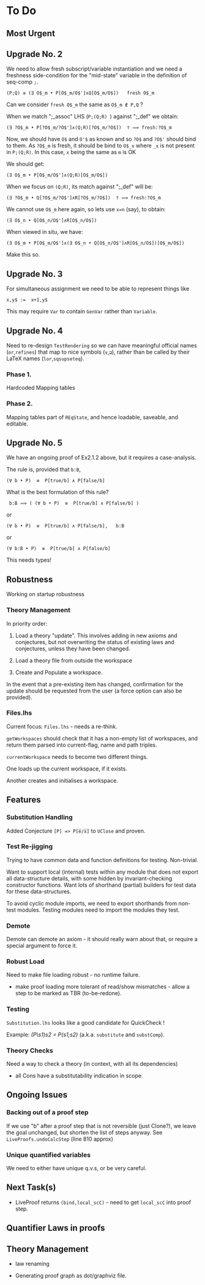 # To Do

## Most Urgent

## Upgrade No. 2

We need to allow fresh subscript/variable instantiation
and we need a freshness side-condition for the "mid-state" variable in the definition of seq-comp `;`.

```
(P;Q) ≡ (∃ O$_m • P[O$_m/O$']∧Q[O$_m/O$])   fresh O$_m
```
Can we consider `fresh O$_m` the same as `O$_m ∉ P,Q` ?

When we match ";\_assoc" LHS (`P;(Q;R) `) against ";\_def" we obtain:

```
(∃ ?O$_m • P[?O$_m/?O$']∧(Q;R)[?O$_m/?O$])  ⊤ ⟹ fresh:?O$_m
```
Now, we should have `O$` and `O'$` as known
and so `?O$` and `?O$'` should bind to them. 
As `?O$_m` is fresh, it should be bind to `O$_x` where `_x` is not present in `P;(Q;R)`. In this case, `x` being the same as `m`
is OK

We should get:

```
(∃ O$_m • P[O$_m/O$']∧(Q;R)[O$_m/O$]) 
```

When we focus on `(Q;R)`, its match against ";\_def" will be:

```
(∃ ?O$_m • Q[?O$_m/?O$']∧R[?O$_m/?O$])  ⊤ ⟹ fresh:?O$_m
```

We cannot use `O$_m` here again, so lets use `x=n` (say), to obtain:

```
(∃ O$_n • Q[O$_n/O$']∧R[O$_n/O$]) 
```
When viewed in situ, we have:

```
(∃ O$_m • P[O$_m/O$']∧(∃ O$_n • Q[O$_n/O$']∧R[O$_n/O$])[O$_m/O$])
```

Make this so.



## Upgrade No. 3

For simultaneous assignment we need to be able to represent
things like

`x,y$ :=  x+1,y$`

This may require `Var` to contain `GenVar` rather than `Variable`.

## Upgrade No. 4

Need to re-design `TestRendering` so we can have meaningful 
official names (`or`,`refines`) 
that map to nice symbols (`∨`,`⊒`),
rather than be called by their LaTeX names (`lor`,`sqsupseteq`).

### Phase 1.
  Hardcoded Mapping tables
  
### Phase 2.
  Mapping tables part of `REqState`,
  and hence loadable, saveable, and editable.

## Upgrade No. 5

We have an ongoing proof of Ex2.1.2 above, but it requires
a case-analysis.

The rule is, provided that `b:B`,

```
(∀ b • P)  ≡  P[true/b] ∧ P[false/b]
```

What is the best formulation of this rule?

```
 b:B ⟹ ( (∀ b • P)  ≡  P[true/b] ∧ P[false/b] )
```

or

```
(∀ b • P)  ≡  P[true/b] ∧ P[false/b],   b:B
```

or

```
(∀ b:B • P)  ≡  P[true/b] ∧ P[false/b]
```

This needs types!

## Robustness

Working on startup robustness

### Theory Management

In priority order:

1. Load a theory "update".
   This involves adding in new axioms and conjectures,
   but not overwriting the status of existing laws and conjectures,
   unless they have been changed.

2. Load a theory file from outside the workspace

3. Create and Populate a workspace.


In the event that a pre-existing item has changed,
confirmation for the update should be requested from the user
(a force option can also be provided).


### Files.lhs

Current focus: `Files.lhs` - needs a re-think.

`getWorkspaces` should check that it has a non-empty list of workspaces,
and return them parsed into current-flag, name and path triples.

`currentWorkspace` needs to become two different things.

One loads up the current workspace, if it exists.

Another creates and initialises a workspace.

## Features

### Substitution Handling


Added Conjecture `[P] => P[e̅/x̅]` to `UClose` and proven.




  
### Test Re-jigging

Trying to have common data and function definitions for testing. Non-trivial.

Want to support local (internal) tests within any module that does not export
all data-structure details, with some hidden by invariant-checking constructor functions.
Want lots of shorthand (partial) builders for test data for these data-structures.

To avoid cyclic module imports, we need to export shorthands from non-test modules.
Testing modules need to import the modules they test.


### Demote

 Demote can demote an axiom - it should really warn about that, or require a special argument to force it.

### Robust Load
Need to make file loading robust - no runtime failure.

* make proof loading more tolerant of read/show mismatches - allow a step to be marked as TBR (to-be-redone).

### Testing

`Substitution.lhs` looks like a good candidate for QuickCheck !

Example:  *(P\s1)s2 = P(s1;s2)* (a.k.a. `substitute` and `substComp`).

### Theory Checks

Need a way to check a theory (in context, with all its dependencies)

* all Cons have a substitutability indication in scope.

## Ongoing Issues

### Backing out of a proof step

If we use "b" after a proof step that is not reversible (just Clone?), we leave the goal unchanged,
but shorten the list of steps anyway. See `LiveProofs.undoCalcStep` (line 810 approx)

### Unique quantified variables


We need to either have unique q.v.s, or be very careful. 



## Next Task(s)


 
* LiveProof returns `(bind,local_scC)` - need to get `local_scC` into proof step.




## Quantifier Laws in proofs

## Theory Management

* law renaming

* Generating proof graph as dot/graphviz file.
  